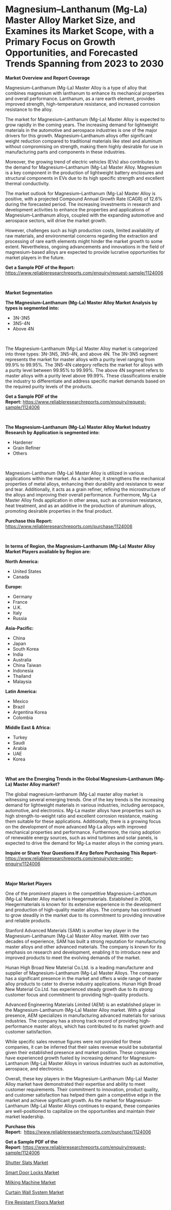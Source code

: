 <p><h1>Magnesium–Lanthanum (Mg-La) Master Alloy Market Size, and Examines its Market Scope, with a Primary Focus on Growth Opportunities, and Forecasted Trends Spanning from 2023 to 2030</h1></p><p><strong>Market Overview and Report Coverage</strong></p>
<p><p>Magnesium–Lanthanum (Mg-La) Master Alloy is a type of alloy that combines magnesium with lanthanum to enhance its mechanical properties and overall performance. Lanthanum, as a rare earth element, provides improved strength, high-temperature resistance, and increased corrosion resistance to the alloy.</p><p>The market for Magnesium–Lanthanum (Mg-La) Master Alloy is expected to grow rapidly in the coming years. The increasing demand for lightweight materials in the automotive and aerospace industries is one of the major drivers for this growth. Magnesium–Lanthanum alloys offer significant weight reduction compared to traditional materials like steel and aluminum without compromising on strength, making them highly desirable for use in manufacturing parts and components in these industries.</p><p>Moreover, the growing trend of electric vehicles (EVs) also contributes to the demand for Magnesium–Lanthanum (Mg-La) Master Alloy. Magnesium is a key component in the production of lightweight battery enclosures and structural components in EVs due to its high specific strength and excellent thermal conductivity.</p><p>The market outlook for Magnesium–Lanthanum (Mg-La) Master Alloy is positive, with a projected Compound Annual Growth Rate (CAGR) of 12.6% during the forecasted period. The increasing investments in research and development activities to enhance the properties and applications of Magnesium–Lanthanum alloys, coupled with the expanding automotive and aerospace sectors, will drive the market growth.</p><p>However, challenges such as high production costs, limited availability of raw materials, and environmental concerns regarding the extraction and processing of rare earth elements might hinder the market growth to some extent. Nevertheless, ongoing advancements and innovations in the field of magnesium-based alloys are expected to provide lucrative opportunities for market players in the future.</p></p>
<p><strong>Get a Sample PDF of the Report:</strong> <a href="https://www.reliableresearchreports.com/enquiry/request-sample/1124006">https://www.reliableresearchreports.com/enquiry/request-sample/1124006</a></p>
<p>&nbsp;</p>
<p><strong>Market Segmentation</strong></p>
<p><strong>The Magnesium–Lanthanum (Mg-La) Master Alloy Market Analysis by types is segmented into:</strong></p>
<p><ul><li>3N-3N5</li><li>3N5-4N</li><li>Above 4N</li></ul></p>
<p>&nbsp;</p>
<p><p>The Magnesium-Lanthanum (Mg-La) Master Alloy market is categorized into three types: 3N-3N5, 3N5-4N, and above 4N. The 3N-3N5 segment represents the market for master alloys with a purity level ranging from 99.9% to 99.95%. The 3N5-4N category reflects the market for alloys with a purity level between 99.95% to 99.99%. The above 4N segment refers to master alloys with a purity level above 99.99%. These classifications enable the industry to differentiate and address specific market demands based on the required purity levels of the products.</p></p>
<p><strong>Get a Sample PDF of the Report:</strong>&nbsp;<a href="https://www.reliableresearchreports.com/enquiry/request-sample/1124006">https://www.reliableresearchreports.com/enquiry/request-sample/1124006</a></p>
<p>&nbsp;</p>
<p><strong>The Magnesium–Lanthanum (Mg-La) Master Alloy Market Industry Research by Application is segmented into:</strong></p>
<p><ul><li>Hardener</li><li>Grain Refiner</li><li>Others</li></ul></p>
<p>&nbsp;</p>
<p><p>Magnesium-Lanthanum (Mg-La) Master Alloy is utilized in various applications within the market. As a hardener, it strengthens the mechanical properties of metal alloys, enhancing their durability and resistance to wear and tear. Additionally, it acts as a grain refiner, refining the microstructure of the alloys and improving their overall performance. Furthermore, Mg-La Master Alloy finds application in other areas, such as corrosion resistance, heat treatment, and as an additive in the production of aluminum alloys, promoting desirable properties in the final product.</p></p>
<p><strong>Purchase this Report:</strong>&nbsp; <a href="https://www.reliableresearchreports.com/purchase/1124006">https://www.reliableresearchreports.com/purchase/1124006</a></p>
<p>&nbsp;</p>
<p><strong>In terms of Region, the Magnesium–Lanthanum (Mg-La) Master Alloy Market Players available by Region are:</strong></p>
<p>
    <p> <strong> North America: </strong>
        <ul>
            <li>United States</li>
            <li>Canada</li>
        </ul>
        </p> 
    <p> <strong> Europe: </strong>
        <ul>
            <li>Germany</li>
            <li>France</li>
            <li>U.K.</li>
            <li>Italy</li>
            <li>Russia</li>
        </ul>
        </p> 
    <p> <strong> Asia-Pacific: </strong>
        <ul>
            <li>China</li>
            <li>Japan</li>
            <li>South Korea</li>
            <li>India</li>
            <li>Australia</li>
            <li>China Taiwan</li>
            <li>Indonesia</li>
            <li>Thailand</li>
            <li>Malaysia</li>
        </ul>
        </p> 
    <p> <strong> Latin America: </strong>
        <ul>
            <li>Mexico</li>
            <li>Brazil</li>
            <li>Argentina Korea</li>
            <li>Colombia</li>
        </ul>
        </p> 
    <p> <strong> Middle East & Africa: </strong>
        <ul>
            <li>Turkey</li>
            <li>Saudi</li>
            <li>Arabia</li>
            <li>UAE</li>
            <li>Korea</li>
        </ul>
    </p>
    </p>
<p>&nbsp;</p>
<p><strong>What are the Emerging Trends in the Global Magnesium–Lanthanum (Mg-La) Master Alloy market?</strong></p>
<p><p>The global magnesium-lanthanum (Mg-La) master alloy market is witnessing several emerging trends. One of the key trends is the increasing demand for lightweight materials in various industries, including aerospace, automotive, and electronics. Mg-La master alloys have properties such as high strength-to-weight ratio and excellent corrosion resistance, making them suitable for these applications. Additionally, there is a growing focus on the development of more advanced Mg-La alloys with improved mechanical properties and performance. Furthermore, the rising adoption of renewable energy sources, such as wind turbines and solar panels, is expected to drive the demand for Mg-La master alloys in the coming years.</p></p>
<p><strong>Inquire or Share Your Questions If Any Before Purchasing This Report</strong>- <a href="https://www.reliableresearchreports.com/enquiry/pre-order-enquiry/1124006">https://www.reliableresearchreports.com/enquiry/pre-order-enquiry/1124006</a></p>
<p>&nbsp;</p>
<p><strong>Major Market Players</strong></p>
<p><p>One of the prominent players in the competitive Magnesium-Lanthanum (Mg-La) Master Alloy market is Heegermaterials. Established in 2008, Heegermaterials is known for its extensive experience in the development and production of high-quality master alloys. The company has continued to grow steadily in the market due to its commitment to providing innovative and reliable products.</p><p>Stanford Advanced Materials (SAM) is another key player in the Magnesium-Lanthanum (Mg-La) Master Alloy market. With over two decades of experience, SAM has built a strong reputation for manufacturing master alloys and other advanced materials. The company is known for its emphasis on research and development, enabling it to introduce new and improved products to meet the evolving demands of the market.</p><p>Hunan High Broad New Material Co.Ltd. is a leading manufacturer and supplier of Magnesium-Lanthanum (Mg-La) Master Alloys. The company has a significant presence in the market and offers a wide range of master alloy products to cater to diverse industry applications. Hunan High Broad New Material Co.Ltd. has experienced steady growth due to its strong customer focus and commitment to providing high-quality products.</p><p>Advanced Engineering Materials Limited (AEM) is an established player in the Magnesium-Lanthanum (Mg-La) Master Alloy market. With a global presence, AEM specializes in manufacturing advanced materials for various industries. The company has a strong track record of providing high-performance master alloys, which has contributed to its market growth and customer satisfaction.</p><p>While specific sales revenue figures were not provided for these companies, it can be inferred that their sales revenue would be substantial given their established presence and market position. These companies have experienced growth fueled by increasing demand for Magnesium-Lanthanum (Mg-La) Master Alloys in various industries such as automotive, aerospace, and electronics.</p><p>Overall, these key players in the Magnesium-Lanthanum (Mg-La) Master Alloy market have demonstrated their expertise and ability to meet customer requirements. Their commitment to innovation, product quality, and customer satisfaction has helped them gain a competitive edge in the market and achieve significant growth. As the market for Magnesium-Lanthanum (Mg-La) Master Alloys continues to expand, these companies are well-positioned to capitalize on the opportunities and maintain their market leadership.</p></p>
<p><strong>Purchase this Report:</strong>&nbsp;&nbsp;<a href="https://www.reliableresearchreports.com/purchase/1124006">https://www.reliableresearchreports.com/purchase/1124006</a></p>
<p></p>
<p><strong>Get a Sample PDF of the Report:</strong>&nbsp;<a href="https://www.reliableresearchreports.com/enquiry/request-sample/1124006">https://www.reliableresearchreports.com/enquiry/request-sample/1124006</a></p>
<p><p><a href="https://www.linkedin.com/pulse/shutter-slats-market-research-report-provides-thorough-dscvc/">Shutter Slats Market</a></p><p><a href="https://medium.com/@brendajames1938/smart-door-locks-market-size-growth-forecast-2023-2030-3d5751e82bab">Smart Door Locks Market</a></p><p><a href="https://medium.com/@marieriley2012/milking-machine-market-size-growth-forecast-2023-2030-fefe0ce75e80">Milking Machine Market</a></p><p><a href="https://www.linkedin.com/pulse/curtain-wall-system-market-research-report-unlocks-analysis-2badc/">Curtain Wall System Market</a></p><p><a href="https://www.linkedin.com/pulse/decoding-fire-resistant-floors-market-deep-dive-latest-phoac/">Fire Resistant Floors Market</a></p></p>